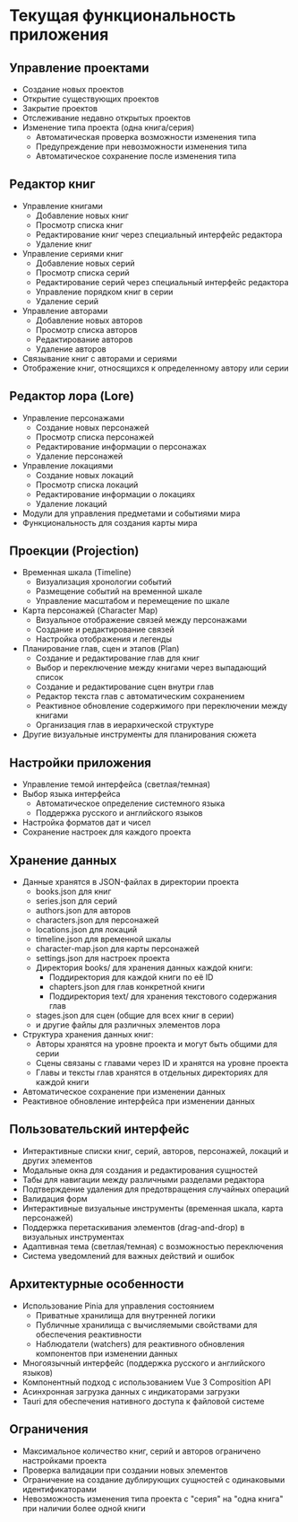 # Текущая функциональность приложения

## Управление проектами

- Создание новых проектов
- Открытие существующих проектов
- Закрытие проектов
- Отслеживание недавно открытых проектов
- Изменение типа проекта (одна книга/серия)
  - Автоматическая проверка возможности изменения типа
  - Предупреждение при невозможности изменения типа
  - Автоматическое сохранение после изменения типа

## Редактор книг

- Управление книгами
  - Добавление новых книг
  - Просмотр списка книг
  - Редактирование книг через специальный интерфейс редактора
  - Удаление книг
- Управление сериями книг
  - Добавление новых серий
  - Просмотр списка серий
  - Редактирование серий через специальный интерфейс редактора
  - Управление порядком книг в серии
  - Удаление серий
- Управление авторами
  - Добавление новых авторов
  - Просмотр списка авторов
  - Редактирование авторов
  - Удаление авторов
- Связывание книг с авторами и сериями
- Отображение книг, относящихся к определенному автору или серии

## Редактор лора (Lore)

- Управление персонажами
  - Создание новых персонажей
  - Просмотр списка персонажей
  - Редактирование информации о персонажах
  - Удаление персонажей
- Управление локациями
  - Создание новых локаций
  - Просмотр списка локаций
  - Редактирование информации о локациях
  - Удаление локаций
- Модули для управления предметами и событиями мира
- Функциональность для создания карты мира

## Проекции (Projection)

- Временная шкала (Timeline)
  - Визуализация хронологии событий
  - Размещение событий на временной шкале
  - Управление масштабом и перемещение по шкале
- Карта персонажей (Character Map)
  - Визуальное отображение связей между персонажами
  - Создание и редактирование связей
  - Настройка отображения и легенды
- Планирование глав, сцен и этапов (Plan)
  - Создание и редактирование глав для книг
  - Выбор и переключение между книгами через выпадающий список
  - Создание и редактирование сцен внутри глав
  - Редактор текста глав с автоматическим сохранением
  - Реактивное обновление содержимого при переключении между книгами
  - Организация глав в иерархической структуре
- Другие визуальные инструменты для планирования сюжета

## Настройки приложения

- Управление темой интерфейса (светлая/темная)
- Выбор языка интерфейса
  - Автоматическое определение системного языка
  - Поддержка русского и английского языков
- Настройка форматов дат и чисел
- Сохранение настроек для каждого проекта

## Хранение данных

- Данные хранятся в JSON-файлах в директории проекта
  - books.json для книг
  - series.json для серий
  - authors.json для авторов
  - characters.json для персонажей
  - locations.json для локаций
  - timeline.json для временной шкалы
  - character-map.json для карты персонажей
  - settings.json для настроек проекта
  - Директория books/ для хранения данных каждой книги:
    - Поддиректория для каждой книги по её ID
    - chapters.json для глав конкретной книги
    - Поддиректория text/ для хранения текстового содержания глав
  - stages.json для сцен (общие для всех книг в серии)
  - и другие файлы для различных элементов лора
- Структура хранения данных книг:
  - Авторы хранятся на уровне проекта и могут быть общими для серии
  - Сцены связаны с главами через ID и хранятся на уровне проекта
  - Главы и тексты глав хранятся в отдельных директориях для каждой книги
- Автоматическое сохранение при изменении данных
- Реактивное обновление интерфейса при изменении данных

## Пользовательский интерфейс

- Интерактивные списки книг, серий, авторов, персонажей, локаций и других элементов
- Модальные окна для создания и редактирования сущностей
- Табы для навигации между различными разделами редактора
- Подтверждение удаления для предотвращения случайных операций
- Валидация форм
- Интерактивные визуальные инструменты (временная шкала, карта персонажей)
- Поддержка перетаскивания элементов (drag-and-drop) в визуальных инструментах
- Адаптивная тема (светлая/темная) с возможностью переключения
- Система уведомлений для важных действий и ошибок

## Архитектурные особенности

- Использование Pinia для управления состоянием
  - Приватные хранилища для внутренней логики
  - Публичные хранилища с вычисляемыми свойствами для обеспечения реактивности
  - Наблюдатели (watchers) для реактивного обновления компонентов при изменении данных
- Многоязычный интерфейс (поддержка русского и английского языков)
- Компонентный подход с использованием Vue 3 Composition API
- Асинхронная загрузка данных с индикаторами загрузки
- Tauri для обеспечения нативного доступа к файловой системе

## Ограничения

- Максимальное количество книг, серий и авторов ограничено настройками проекта
- Проверка валидации при создании новых элементов
- Ограничение на создание дублирующих сущностей с одинаковыми идентификаторами
- Невозможность изменения типа проекта с "серия" на "одна книга" при наличии более одной книги

